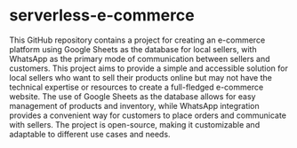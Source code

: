 # serverless-e-commerce
This GitHub repository contains a project for creating an e-commerce platform using Google Sheets as the database for local sellers, with WhatsApp as the primary mode of communication between sellers and customers. This project aims to provide a simple and accessible solution for local sellers who want to sell their products online but may not have the technical expertise or resources to create a full-fledged e-commerce website. The use of Google Sheets as the database allows for easy management of products and inventory, while WhatsApp integration provides a convenient way for customers to place orders and communicate with sellers. The project is open-source, making it customizable and adaptable to different use cases and needs.
